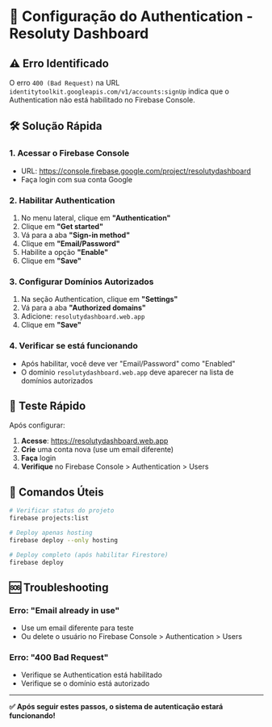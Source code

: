 # 🔐 Configuração do Authentication - Resoluty Dashboard

## ⚠️ Erro Identificado

O erro `400 (Bad Request)` na URL `identitytoolkit.googleapis.com/v1/accounts:signUp` indica que o Authentication não está habilitado no Firebase Console.

## 🛠️ Solução Rápida

### 1. **Acessar o Firebase Console**
- URL: https://console.firebase.google.com/project/resolutydashboard
- Faça login com sua conta Google

### 2. **Habilitar Authentication**
1. No menu lateral, clique em **"Authentication"**
2. Clique em **"Get started"**
3. Vá para a aba **"Sign-in method"**
4. Clique em **"Email/Password"**
5. Habilite a opção **"Enable"**
6. Clique em **"Save"**

### 3. **Configurar Domínios Autorizados**
1. Na seção Authentication, clique em **"Settings"**
2. Vá para a aba **"Authorized domains"**
3. Adicione: `resolutydashboard.web.app`
4. Clique em **"Save"**

### 4. **Verificar se está funcionando**
- Após habilitar, você deve ver "Email/Password" como "Enabled"
- O domínio `resolutydashboard.web.app` deve aparecer na lista de domínios autorizados

## 🎯 Teste Rápido

Após configurar:
1. **Acesse**: https://resolutydashboard.web.app
2. **Crie** uma conta nova (use um email diferente)
3. **Faça** login
4. **Verifique** no Firebase Console > Authentication > Users

## 🔧 Comandos Úteis

```bash
# Verificar status do projeto
firebase projects:list

# Deploy apenas hosting
firebase deploy --only hosting

# Deploy completo (após habilitar Firestore)
firebase deploy
```

## 🆘 Troubleshooting

### Erro: "Email already in use"
- Use um email diferente para teste
- Ou delete o usuário no Firebase Console > Authentication > Users

### Erro: "400 Bad Request"
- Verifique se Authentication está habilitado
- Verifique se o domínio está autorizado

---

**✅ Após seguir estes passos, o sistema de autenticação estará funcionando!**
